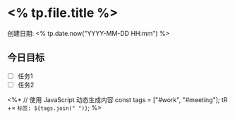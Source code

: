 # <% tp.file.title %>
创建日期: <% tp.date.now("YYYY-MM-DD HH:mm") %>

## 今日目标
- [ ] 任务1
- [ ] 任务2

<%*
// 使用 JavaScript 动态生成内容
const tags = ["#work", "#meeting"];
tR += `标签: ${tags.join(" ")}`;
%>